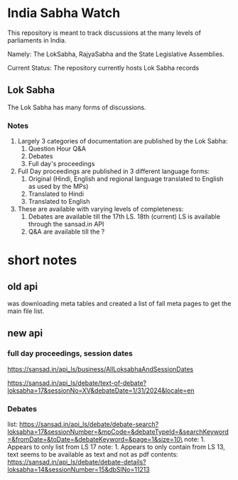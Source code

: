 # India Sabha Watch

This repository is meant to track discussions at the many levels of parliaments in India. 

Namely: The LokSabha, RajyaSabha and the State Legislative Assemblies.

Current Status: The repository currently hosts Lok Sabha records

## Lok Sabha

The Lok Sabha has many forms of discussions. 

### Notes

1. Largely 3 categories of documentation are published by the Lok Sabha:
    1. Question Hour Q&A
    2. Debates
    3. Full day's proceedings
2. Full Day proceedings are published in 3 different language forms:
    1. Original (Hindi, English and regional language translated to English as used by the MPs)
    2. Translated to Hindi
    3. Translated to English
3. These are available with varying levels of completeness:
    1. Debates are available till the 17th LS. 18th (current) LS is available through the sansad.in API 
    2. Q&A are available till the ?


# short notes

## old api
was downloading meta tables and created a list of fall meta pages to get the main file list. 

## new api

### full day proceedings, session dates
https://sansad.in/api_ls/business/AllLoksabhaAndSessionDates

https://sansad.in/api_ls/debate/text-of-debate?loksabha=17&sessionNo=XV&debateDate=1/31/2024&locale=en

### Debates 
list: https://sansad.in/api_ls/debate/debate-search?loksabha=17&sessionNumber=&mpCode=&debateTypeId=&searchKeyword=&fromDate=&toDate=&debateKeyword=&page=1&size=10\
note:
    1. Appears to only list from LS 17
note: 
    1. Appears to only contain from LS 13, text seems to be available as text and not as pdf
contents: https://sansad.in/api_ls/debate/debate-details?loksabha=14&sessionNumber=15&dbSlNo=11213